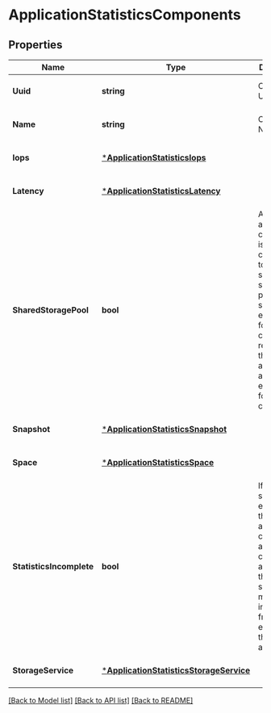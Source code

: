 # ApplicationStatisticsComponents

## Properties
Name | Type | Description | Notes
------------ | ------------- | ------------- | -------------
**Uuid** | **string** | Component UUID | [optional] [default to null]
**Name** | **string** | Component Name | [optional] [default to null]
**Iops** | [***ApplicationStatisticsIops**](application_statistics_iops.md) |  | [optional] [default to null]
**Latency** | [***ApplicationStatisticsLatency**](application_statistics_latency.md) |  | [optional] [default to null]
**SharedStoragePool** | **bool** | An application component is considered to use a shared storage pool if storage elements for for other components reside on the same aggregate as storage elements for this component | [optional] [default to null]
**Snapshot** | [***ApplicationStatisticsSnapshot**](application_statistics_snapshot.md) |  | [optional] [default to null]
**Space** | [***ApplicationStatisticsSpace**](application_statistics_space.md) |  | [optional] [default to null]
**StatisticsIncomplete** | **bool** | If not all storage elements of the application component are currently available, the returned statistics might only include data from those elements that were available | [optional] [default to null]
**StorageService** | [***ApplicationStatisticsStorageService**](application_statistics_storage_service.md) |  | [optional] [default to null]

[[Back to Model list]](../README.md#documentation-for-models) [[Back to API list]](../README.md#documentation-for-api-endpoints) [[Back to README]](../README.md)


